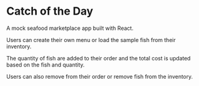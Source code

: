 # Catch of the Day
A mock seafood marketplace app built with React.

Users can create their own menu or load the sample fish from their inventory.

The quantity of fish are added to their order and the total cost is updated based on the fish and quantity.

Users can also remove from their order or remove fish from the inventory.

